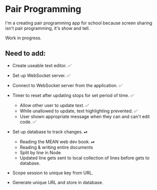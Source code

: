# Pair Programming

I'm a creating pair programming app for school because screen sharing isn't pair programming, it's show and tell.

Work in progress.

## Need to add:

- Create useable text editor. ✅
- Set up WebSocket server. ✅
- Connect to WebSocket server from the application. ✅
- Timer to reset after updating stops for set period of time. ✅

  - Allow other user to update text. ✅
  - While unallowed to update, text highlighting prevented. ✅
  - User shown appropriate message when they can and can't edit code. ✅

- Set up database to track changes. ⏯

  - Reading the MEAN web dev book. ⏯
  - Reading & writing entire documents
  - Split by line in Node
  - Updated line gets sent to local collection of lines before gets to database.

- Scope session to unique key from URL.
- Generate unique URL and store in database.
